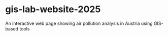 # gis-lab-website-2025
An interactive web page showing air pollution analysis in Austria using GIS-based tools
